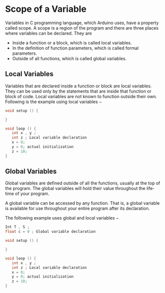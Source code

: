 # Scope of a Variable

Variables in C programming language, which Arduino uses, have a property called scope. A scope is a region of the program and there are three places where variables can be declared. They are

- Inside a function or a block, which is called local variables.
- In the definition of function parameters, which is called formal parameters.
- Outside of all functions, which is called global variables.

## Local Variables

Variables that are declared inside a function or block are local variables. They can be used only by the statements that are inside that function or block of code. Local variables are not known to function outside their own. Following is the example using local variables −

```c++
void setup () {

}

void loop () {
   int x , y ;
   int z ; Local variable declaration
   x = 0;
   y = 0; actual initialization
   z = 10;
}
```

## Global Variables
Global variables are defined outside of all the functions, usually at the top of the program. The global variables will hold their value throughout the life-time of your program.

A global variable can be accessed by any function. That is, a global variable is available for use throughout your entire program after its declaration.

The following example uses global and local variables −
```c++
Int T , S ;
float c = 0 ; Global variable declaration

void setup () {

}

void loop () {
   int x , y ;
   int z ; Local variable declaration
   x = 0;
   y = 0; actual initialization
   z = 10;
}
```